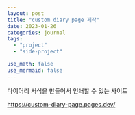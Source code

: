 ```yaml
---
layout: post
title: "custom diary page 제작"
date: 2023-01-26
categories: journal
tags:
  - "project"
  - "side-project"

use_math: false
use_mermaid: false
---
```


다이어리 서식을 만들어서 인쇄할 수 있는 사이트

https://custom-diary-page.pages.dev/
